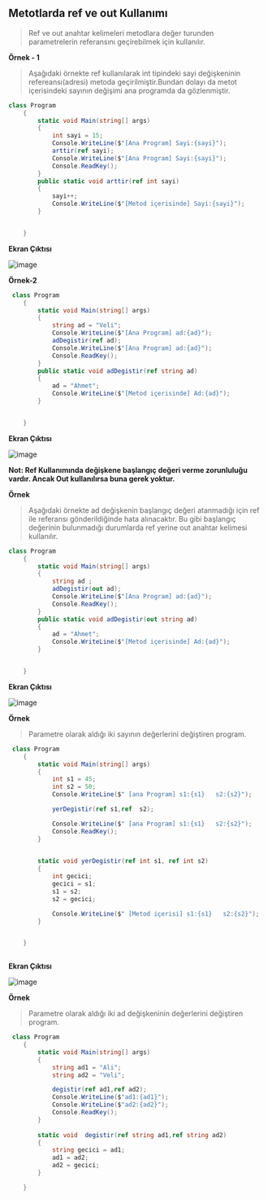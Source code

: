 ## Metotlarda ref ve out Kullanımı ## 
> Ref ve out anahtar kelimeleri metodlara değer turunden parametrelerin referansını geçirebilmek için kullanılır. 


**Örnek - 1**
> Aşağıdaki örnekte ref kullanılarak  int tipindeki sayi değişkeninin refereansı(adresi) metoda geçirilmiştir.Bundan dolayı da metot içerisindeki sayının değişimi ana programda da gözlenmiştir.

```csharp
class Program
    {
        static void Main(string[] args)
        {
            int sayi = 15;
            Console.WriteLine($"[Ana Program] Sayi:{sayi}");
            arttir(ref sayi);
            Console.WriteLine($"[Ana Program] Sayi:{sayi}");
            Console.ReadKey();
        }
        public static void arttir(ref int sayi)
        {
            sayi++;
            Console.WriteLine($"[Metod içerisinde] Sayi:{sayi}");
        }


    }
```

**Ekran Çıktısı**

![image](https://user-images.githubusercontent.com/28144917/143427252-7d9dac94-a9c2-478d-8d64-53ca894807d6.png)

**Örnek-2**

```csharp
 class Program
    {
        static void Main(string[] args)
        {
            string ad = "Veli";
            Console.WriteLine($"[Ana Program] ad:{ad}");
            adDegistir(ref ad);
            Console.WriteLine($"[Ana Program] ad:{ad}");
            Console.ReadKey();
        }
        public static void adDegistir(ref string ad)
        {
            ad = "Ahmet";
            Console.WriteLine($"[Metod içerisinde] Ad:{ad}");
        }


    }
```


**Ekran Çıktısı**

![image](https://user-images.githubusercontent.com/28144917/143427455-45795af4-366b-4ca5-97ec-e55d2908c4ac.png)

**Not: Ref Kullanımında değişkene başlangıç değeri verme zorunluluğu vardır. Ancak Out kullanılırsa buna gerek yoktur.**

**Örnek**
> Aşağıdaki örnekte ad değişkenin başlangıç değeri atanmadığı için ref ile referansı gönderildiğinde hata alınacaktır. Bu gibi başlangıç değerinin bulunmadığı durumlarda ref yerine out anahtar kelimesi kullanılır.

```csharp
class Program
    {
        static void Main(string[] args)
        {
            string ad ;
            adDegistir(out ad);
            Console.WriteLine($"[Ana Program] ad:{ad}");
            Console.ReadKey();
        }
        public static void adDegistir(out string ad)
        {
            ad = "Ahmet";
            Console.WriteLine($"[Metod içerisinde] Ad:{ad}");
        }


    }
```

**Ekran Çıktısı**

![image](https://user-images.githubusercontent.com/28144917/143429363-360acf3c-24f2-4021-885f-519a02e47ac6.png)


**Örnek**
> Parametre olarak aldığı iki sayının değerlerini değiştiren program.

```csharp
 class Program
    {
        static void Main(string[] args)
        {
            int s1 = 45;
            int s2 = 50;
            Console.WriteLine($" [ana Program] s1:{s1}   s2:{s2}");

            yerDegistir(ref s1,ref  s2);

            Console.WriteLine($" [ana Program] s1:{s1}   s2:{s2}");
            Console.ReadKey();
        }
        

        static void yerDegistir(ref int s1, ref int s2)
        {
            int gecici;
            gecici = s1;
            s1 = s2;
            s2 = gecici;

            Console.WriteLine($" [Metod içerisi] s1:{s1}   s2:{s2}");
        }


    }
    
 ```
 
 **Ekran Çıktısı**
 
 ![image](https://user-images.githubusercontent.com/28144917/143430448-9c113834-b8f6-45f4-ac0b-1041ad59a0ee.png)


**Örnek**
> Parametre olarak aldığı iki ad değişkeninin değerlerini değiştiren program.


```csharp
 class Program
    {
        static void Main(string[] args)
        {
            string ad1 = "Ali";
            string ad2 = "Veli";

            degistir(ref ad1,ref ad2);
            Console.WriteLine($"ad1:{ad1}");
            Console.WriteLine($"ad2:{ad2}");
            Console.ReadKey();
        }
  
        static void  degistir(ref string ad1,ref string ad2)
        {
            string gecici = ad1;
            ad1 = ad2;
            ad2 = gecici;
        }

    }
```
